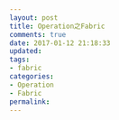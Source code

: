 ```yaml
---
layout: post
title: Operation之Fabric
comments: true
date: 2017-01-12 21:18:33
updated:
tags:
- fabric
categories:
- Operation
- Fabric
permalink:
---
```


